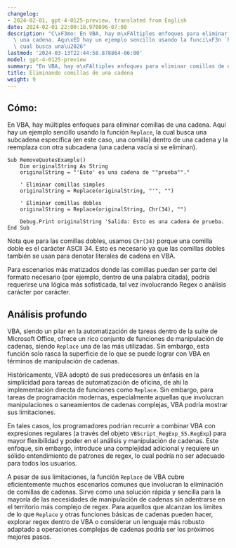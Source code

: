```yaml
---
changelog:
- 2024-02-01, gpt-4-0125-preview, translated from English
date: 2024-02-01 22:00:18.978096-07:00
description: "C\xF3mo: En VBA, hay m\xFAltiples enfoques para eliminar comillas de\
  \ una cadena. Aqu\xED hay un ejemplo sencillo usando la funci\xF3n `Replace`, la\
  \ cual busca una\u2026"
lastmod: '2024-03-13T22:44:58.878864-06:00'
model: gpt-4-0125-preview
summary: "En VBA, hay m\xFAltiples enfoques para eliminar comillas de una cadena."
title: Eliminando comillas de una cadena
weight: 9
---
```


## Cómo:
En VBA, hay múltiples enfoques para eliminar comillas de una cadena. Aquí hay un ejemplo sencillo usando la función `Replace`, la cual busca una subcadena específica (en este caso, una comilla) dentro de una cadena y la reemplaza con otra subcadena (una cadena vacía si se eliminan).

```basic
Sub RemoveQuotesExample()
    Dim originalString As String
    originalString = "'Esto' es una cadena de ""prueba""."
    
    ' Eliminar comillas simples
    originalString = Replace(originalString, "'", "")
    
    ' Eliminar comillas dobles
    originalString = Replace(originalString, Chr(34), "")
    
    Debug.Print originalString 'Salida: Esto es una cadena de prueba.
End Sub
```

Nota que para las comillas dobles, usamos `Chr(34)` porque una comilla doble es el carácter ASCII 34. Esto es necesario ya que las comillas dobles también se usan para denotar literales de cadena en VBA.

Para escenarios más matizados donde las comillas puedan ser parte del formato necesario (por ejemplo, dentro de una palabra citada), podría requerirse una lógica más sofisticada, tal vez involucrando Regex o análisis carácter por carácter.

## Análisis profundo
VBA, siendo un pilar en la automatización de tareas dentro de la suite de Microsoft Office, ofrece un rico conjunto de funciones de manipulación de cadenas, siendo `Replace` una de las más utilizadas. Sin embargo, esta función solo rasca la superficie de lo que se puede lograr con VBA en términos de manipulación de cadenas.

Históricamente, VBA adoptó de sus predecesores un énfasis en la simplicidad para tareas de automatización de oficina, de ahí la implementación directa de funciones como `Replace`. Sin embargo, para tareas de programación modernas, especialmente aquellas que involucran manipulaciones o saneamientos de cadenas complejas, VBA podría mostrar sus limitaciones.

En tales casos, los programadores podrían recurrir a combinar VBA con expresiones regulares (a través del objeto `VBScript_RegExp_55.RegExp`) para mayor flexibilidad y poder en el análisis y manipulación de cadenas. Este enfoque, sin embargo, introduce una complejidad adicional y requiere un sólido entendimiento de patrones de regex, lo cual podría no ser adecuado para todos los usuarios.

A pesar de sus limitaciones, la función `Replace` de VBA cubre eficientemente muchos escenarios comunes que involucran la eliminación de comillas de cadenas. Sirve como una solución rápida y sencilla para la mayoría de las necesidades de manipulación de cadenas sin adentrarse en el territorio más complejo de regex. Para aquellos que alcanzan los límites de lo que `Replace` y otras funciones básicas de cadenas pueden hacer, explorar regex dentro de VBA o considerar un lenguaje más robusto adaptado a operaciones complejas de cadenas podría ser los próximos mejores pasos.
